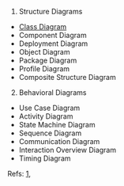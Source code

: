 1) Structure Diagrams
  - [Class Diagram](StructureDiagrams/ClassDiagram)
  - Component Diagram
  - Deployment Diagram
  - Object Diagram
  - Package Diagram
  - Profile Diagram
  - Composite Structure Diagram
2) Behavioral Diagrams
  - Use Case Diagram
  - Activity Diagram
  - State Machine Diagram
  - Sequence Diagram
  - Communication Diagram
  - Interaction Overview Diagram
  - Timing Diagram



Refs:   [1](https://www.uml-diagrams.org/), 


